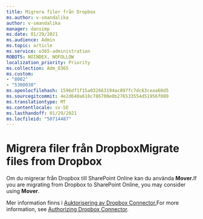 ```yaml
---
title: Migrera filer från Dropbox
ms.author: v-smandalika
author: v-smandalika
manager: dansimp
ms.date: 01/29/2021
ms.audience: Admin
ms.topic: article
ms.service: o365-administration
ROBOTS: NOINDEX, NOFOLLOW
localization_priority: Priority
ms.collection: Adm_O365
ms.custom:
- "8002"
- "5300030"
ms.openlocfilehash: 1596df1f15a032663194ac897fc7dc63ceaa60d5
ms.sourcegitcommit: 4e2d640a618c786700e8b276533554d51956f080
ms.translationtype: MT
ms.contentlocale: sv-SE
ms.lasthandoff: 01/29/2021
ms.locfileid: "50714487"
---
```

# <a name="migrate-files-from-dropbox"></a><span data-ttu-id="ceedc-102">Migrera filer från Dropbox</span><span class="sxs-lookup"><span data-stu-id="ceedc-102">Migrate files from Dropbox</span></span>

<span data-ttu-id="ceedc-103">Om du migrerar från Dropbox till SharePoint Online kan du använda **Mover.**</span><span class="sxs-lookup"><span data-stu-id="ceedc-103">If you are migrating from Dropbox to SharePoint Online, you may consider using **Mover**.</span></span>

<span data-ttu-id="ceedc-104">Mer information finns i [Auktorisering av Dropbox Connector.](https://docs.microsoft.com/sharepointmigration/mover-dropbox)</span><span class="sxs-lookup"><span data-stu-id="ceedc-104">For more information, see [Authorizing Dropbox Connector](https://docs.microsoft.com/sharepointmigration/mover-dropbox).</span></span>

